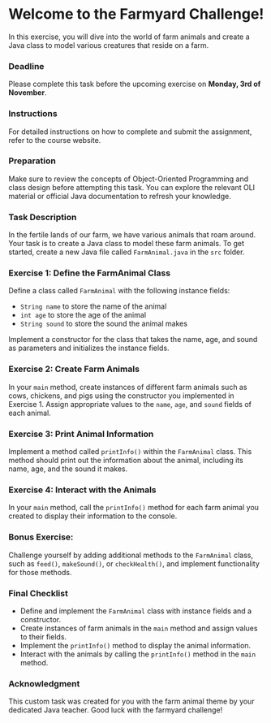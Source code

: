 # Welcome to the Farmyard Challenge!

In this exercise, you will dive into the world of farm animals and create a Java class to model various creatures that reside on a farm.

### Deadline
Please complete this task before the upcoming exercise on **Monday, 3rd of November**.

### Instructions
For detailed instructions on how to complete and submit the assignment, refer to the course website.

### Preparation
Make sure to review the concepts of Object-Oriented Programming and class design before attempting this task. You can explore the relevant OLI material or official Java documentation to refresh your knowledge.


### Task Description

In the fertile lands of our farm, we have various animals that roam around. Your task is to create a Java class to model these farm animals. To get started, create a new Java file called `FarmAnimal.java` in the `src` folder.

### Exercise 1: Define the FarmAnimal Class
Define a class called `FarmAnimal` with the following instance fields:
- `String name` to store the name of the animal
- `int age` to store the age of the animal
- `String sound` to store the sound the animal makes

Implement a constructor for the class that takes the name, age, and sound as parameters and initializes the instance fields.

### Exercise 2: Create Farm Animals
In your `main` method, create instances of different farm animals such as cows, chickens, and pigs using the constructor you implemented in Exercise 1. Assign appropriate values to the `name`, `age`, and `sound` fields of each animal.

### Exercise 3: Print Animal Information
Implement a method called `printInfo()` within the `FarmAnimal` class. This method should print out the information about the animal, including its name, age, and the sound it makes.

### Exercise 4: Interact with the Animals
In your `main` method, call the `printInfo()` method for each farm animal you created to display their information to the console.

### Bonus Exercise:
Challenge yourself by adding additional methods to the `FarmAnimal` class, such as `feed()`, `makeSound()`, or `checkHealth()`, and implement functionality for those methods.

### Final Checklist
- Define and implement the `FarmAnimal` class with instance fields and a constructor.
- Create instances of farm animals in the `main` method and assign values to their fields.
- Implement the `printInfo()` method to display the animal information.
- Interact with the animals by calling the `printInfo()` method in the `main` method.

### Acknowledgment
This custom task was created for you with the farm animal theme by your dedicated Java teacher. Good luck with the farmyard challenge!